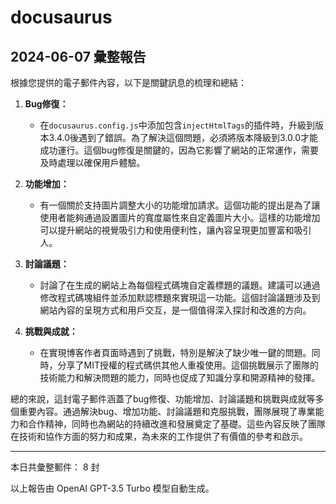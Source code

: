 # docusaurus

## 2024-06-07 彙整報告

根據您提供的電子郵件內容，以下是關鍵訊息的梳理和總結：



1. **Bug修復：**

   - 在`docusaurus.config.js`中添加包含`injectHtmlTags`的插件時，升級到版本3.4.0後遇到了錯誤。為了解決這個問題，必須將版本降級到3.0.0才能成功運行。這個bug修復是關鍵的，因為它影響了網站的正常運作，需要及時處理以確保用戶體驗。



2. **功能增加：**

   - 有一個關於支持圖片調整大小的功能增加請求。這個功能的提出是為了讓使用者能夠通過設置圖片的寬度屬性來自定義圖片大小。這樣的功能增加可以提升網站的視覺吸引力和使用便利性，讓內容呈現更加豐富和吸引人。



3. **討論議題：**

   - 討論了在生成的網站上為每個程式碼塊自定義標題的議題。建議可以通過修改程式碼塊組件並添加默認標題來實現這一功能。這個討論議題涉及到網站內容的呈現方式和用戶交互，是一個值得深入探討和改進的方向。



4. **挑戰與成就：**

   - 在實現博客作者頁面時遇到了挑戰，特別是解決了缺少唯一鍵的問題。同時，分享了MIT授權的程式碼供其他人重複使用。這個挑戰展示了團隊的技術能力和解決問題的能力，同時也促成了知識分享和開源精神的發揮。



總的來說，這封電子郵件涵蓋了bug修復、功能增加、討論議題和挑戰與成就等多個重要內容。通過解決bug、增加功能、討論議題和克服挑戰，團隊展現了專業能力和合作精神，同時也為網站的持續改進和發展奠定了基礎。這些內容反映了團隊在技術和協作方面的努力和成果，為未來的工作提供了有價值的參考和啟示。



---



本日共彙整郵件： 8 封



以上報告由 OpenAI GPT-3.5 Turbo 模型自動生成。